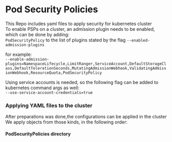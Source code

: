 # Pod Security Policies  

This Repo includes yaml files to apply security for kubernetes cluster  
To enable PSPs on a cluster, an admission plugin needs to be enabled, which can be done by adding:  
`PodSecurityPolicy` to the list of plugins stated by the flag `--enabled-admission-plugins`  

for example:  
`--enable-admission-plugins=NamespaceLifecycle,LimitRanger,ServiceAccount,DefaultStorageClass,DefaultTolerationSeconds,MutatingAdmissionWebhook,ValidatingAdmissionWebhook,ResourceQuota,PodSecurityPolicy`

Using service accounts is needed, so the following flag can be added to kubernetes command args as well:  
`--use-service-account-credentials=true`  

### Applying YAML files to the cluster

After preparations was done,the configurations can be applied in the cluster  
We apply objects from those kinds, in the following order:  

#### PodSecurityPolicies directory